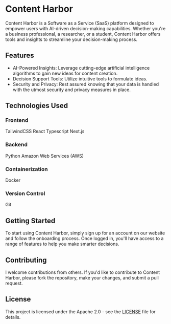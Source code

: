 # Content Harbor
Content Harbor is a Software as a Service (SaaS) platform designed to empower users with AI-driven decision-making capabilities. Whether you're a business professional, a researcher, or a student, Content Harbor offers tools and insights to streamline your decision-making process.

## Features
- AI-Powered Insights: Leverage cutting-edge artificial intelligence algorithms to gain new ideas for content creation.
- Decision Support Tools: Utilize intuitive tools to formulate ideas.
- Security and Privacy: Rest assured knowing that your data is handled with the utmost security and privacy measures in place.

## Technologies Used
### Frontend
TailwindCSS
React
Typescript
Next.js
### Backend
Python
Amazon Web Services (AWS)
### Containerization
Docker
### Version Control
Git

## Getting Started
To start using Content Harbor, simply sign up for an account on our website and follow the onboarding process. Once logged in, you'll have access to a range of features to help you make smarter decisions.

## Contributing
I welcome contributions from others. If you'd like to contribute to Content Harbor, please fork the repository, make your changes, and submit a pull request.

## License
This project is licensed under the Apache 2.0 - see the [LICENSE](LICENSE) file for details.

